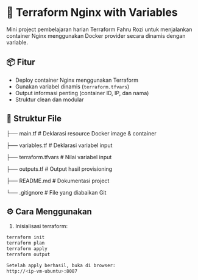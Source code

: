 # 🚀 Terraform Nginx with Variables

Mini project pembelajaran harian Terraform Fahru Rozi untuk menjalankan container Nginx menggunakan Docker provider secara dinamis dengan variable.

## 📦 Fitur

- Deploy container Nginx menggunakan Terraform
- Gunakan variabel dinamis (`terraform.tfvars`)
- Output informasi penting (container ID, IP, dan nama)
- Struktur clean dan modular

## 📁 Struktur File

├── main.tf # Deklarasi resource Docker image & container

├── variables.tf # Deklarasi variabel input

├── terraform.tfvars # Nilai variabel input

├── outputs.tf # Output hasil provisioning

├── README.md # Dokumentasi project

└── .gitignore # File yang diabaikan Git


## ⚙️ Cara Menggunakan

1. Inisialisasi terraform:

``` bash
terraform init
terraform plan
terraform apply
terraform output

Setelah apply berhasil, buka di browser:
http://<ip-vm-ubuntu>:8087
